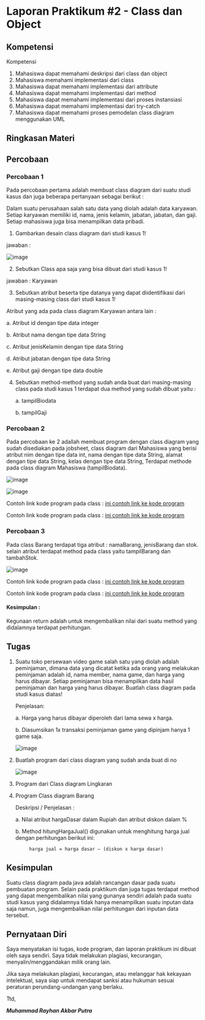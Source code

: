 # Laporan Praktikum #2 - Class dan Object

## Kompetensi

 Kompetensi
 1. Mahasiswa dapat memahami deskripsi dari class dan object
 2. Mahasiswa memahami implementasi dari class
 3. Mahasiswa dapat memahami implementasi dari attribute
 4. Mahasiswa dapat memahami implementasi dari method
 5. Mahasiswa dapat memahami implementasi dari proses instansiasi
 6. Mahasiswa dapat memahami implementasi dari try-catch
 7. Mahasiswa dapat memahami proses pemodelan class diagram menggunakan UML 

## Ringkasan Materi

## Percobaan

### Percobaan 1

Pada percobaan pertama adalah membuat class diagram dari suatu studi kasus dan juga beberapa pertanyaan sebagai berikut :

Dalam suatu perusahaan salah satu data yang diolah adalah data karyawan. Setiap karyawan memiliki id, nama, jenis kelamin, jabatan, jabatan, dan gaji. Setiap mahasiswa juga bisa menampilkan data pribadi. 
 



1. Gambarkan desain class diagram dari studi kasus 1!

jawaban :

![image](img/Percobaan1.PNG)

2. Sebutkan Class apa saja yang bisa dibuat dari studi kasus 1!

jawaban : Karyawan

3. Sebutkan atribut beserta tipe datanya yang dapat diidentifikasi dari masing-masing class dari studi kasus 1!

 Atribut yang ada pada class diagram Karyawan antara lain :
   
   a. Atribut id dengan tipe data integer

   b. Atribut nama dengan tipe data String

   c. Atribut jenisKelamin dengan tipe data String

   d. Atribut jabatan dengan tipe data String

   e. Atribut gaji dengan tipe data double

4. Sebutkan method-method yang sudah anda buat dari masing-masing class pada studi kasus 1 
terdapat dua method yang sudah dibuat yaitu :
   
   a. tampilBiodata

   b. tampilGaji

### Percobaan 2

Pada percobaan ke 2 adallah membuat program dengan class diagram yang sudah disediakan pada jobsheet, class diagram dari Mahasiswa yang berisi atribut nim dengan tipe data int, nama dengan tipe data String, alamat dengan tipe data String, kelas dengan tipe data String, Terdapat methode pada class diagram Mahasiswa  (tampilBiodata).

![image](img/Percobaan2-1.png)

![image](img/Percobaan2-2.png)

Contoh link kode program pada class :
[ini contoh link ke kode program](../../src/2_Class_dan_Object/Mahasiswa1841720121Ray.java)

Contoh link kode program pada class :
[ini contoh link ke kode program](../../src/2_Class_dan_Object/TestMahasiswa1841720121Ray.java)

### Percobaan 3

 Pada class Barang terdapat tiga atribut : namaBarang, jenisBarang dan stok. selain atribut terdapat method pada class yaitu tampilBarang dan tambahStok.

![image](img/Percobaan3.PNG)

Contoh link kode program pada class :
[ini contoh link ke kode program](../../src/2_Class_dan_Object/Barang1841720121Ray.java)

Contoh link kode program pada class :
[ini contoh link ke kode program](../../src/2_Class_dan_Object/TestBarang1841720121Ray.java)

#### Kesimpulan : 

Kegunaan return adalah untuk mengembalikan nilai dari suatu method yang didalamnya terdapat perhitungan.

## Tugas

1. Suatu toko persewaan video game salah satu yang diolah adalah peminjaman, dimana data yang dicatat ketika ada orang yang melakukan peminjaman adalah id, nama member, nama game, dan harga yang harus dibayar. Setiap peminjaman bisa menampilkan data hasil peminjaman dan harga yang harus dibayar. Buatlah class diagram pada studi kasus diatas! 
 
    Penjelasan:
  
    a. Harga yang harus dibayar diperoleh dari lama sewa x harga.
   
    b. Diasumsikan 1x transaksi peminjaman game yang dipinjam hanya 1 game saja.

    ![image](img/Percobaan3.PNG)

2. Buatlah program dari class diagram yang sudah anda buat di no 

    ![image](img/Percobaan3.PNG)

3. Program dari Class diagram Lingkaran

4. Program Class diagram Barang

    Deskripsi / Penjelasan :
    
    a. Nilai atribut hargaDasar dalam Rupiah dan atribut diskon dalam %
    
    b. Method hitungHargaJual() digunakan untuk menghitung harga jual dengan perhitungan berikut ini: 
    
            harga jual = harga dasar – (diskon x harga dasar)

## Kesimpulan

Suatu class diagram pada java adalah rancangan dasar pada suatu pembuatan program. Selain pada praktikum dan juga tugas terdapat method yang dapat mengembalikan nilai yang gunanya sendiri adalah pada suatu studi kasus yang didalamnya tidak hanya menampilkan suatu inputan data saja namun, juga mengembalikan nilai perhitungan dari inputan data tersebut.

## Pernyataan Diri

Saya menyatakan isi tugas, kode program, dan laporan praktikum ini dibuat oleh saya sendiri. Saya tidak melakukan plagiasi, kecurangan, menyalin/menggandakan milik orang lain.

Jika saya melakukan plagiasi, kecurangan, atau melanggar hak kekayaan intelektual, saya siap untuk mendapat sanksi atau hukuman sesuai peraturan perundang-undangan yang berlaku.

Ttd,

***Muhammad Rayhan Akbar Putra***